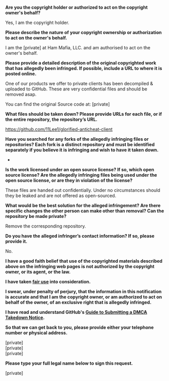 **Are you the copyright holder or authorized to act on the copyright owner's behalf?**

Yes, I am the copyright holder.

**Please describe the nature of your copyright ownership or authorization to act on the owner's behalf.**

I am the [private] at Ham Mafia, LLC. and am authorised to act on the owner's behalf.

**Please provide a detailed description of the original copyrighted work that has allegedly been infringed. If possible, include a URL to where it is posted online.**

One of our products we offer to private clients has been decompiled & uploaded to GitHub. These are very confidential files and should be removed asap.

You can find the original Source code at: [private]

**What files should be taken down? Please provide URLs for each file, or if the entire repository, the repository’s URL.**

https://github.com/11Lee1/glorified-anticheat-client

**Have you searched for any forks of the allegedly infringing files or repositories? Each fork is a distinct repository and must be identified separately if you believe it is infringing and wish to have it taken down.**

-

**Is the work licensed under an open source license? If so, which open source license? Are the allegedly infringing files being used under the open source license, or are they in violation of the license?**

These files are handed out confidentially. Under no circumstances should they be leaked and are not offered as open-sourced.

**What would be the best solution for the alleged infringement? Are there specific changes the other person can make other than removal? Can the repository be made private?**

Remove the corresponding repository.

**Do you have the alleged infringer’s contact information? If so, please provide it.**

No.

**I have a good faith belief that use of the copyrighted materials described above on the infringing web pages is not authorized by the copyright owner, or its agent, or the law.**

**I have taken <a href="https://www.lumendatabase.org/topics/22">fair use</a> into consideration.**

**I swear, under penalty of perjury, that the information in this notification is accurate and that I am the copyright owner, or am authorized to act on behalf of the owner, of an exclusive right that is allegedly infringed.**

**I have read and understand GitHub's <a href="https://help.github.com/articles/guide-to-submitting-a-dmca-takedown-notice/">Guide to Submitting a DMCA Takedown Notice</a>.**

**So that we can get back to you, please provide either your telephone number or physical address.**

[private]  
[private]  
[private]  

**Please type your full legal name below to sign this request.**

[private]
